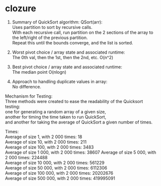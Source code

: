 # clozure
1. Summary of QuickSort algorithm:
QSort(arr):  
Uses partition to sort by recursive calls.  
With each recursive call, run partition on the 2 sections of the array to the left/right of the previous partition.  
Repeat this until the bounds converge, and the list is sorted.

2. Worst pivot choice / array state and associated runtime:  
The 0th val, then the 1st, then the 2nd, etc. O(n^2)
 
3. Best pivot choice / array state and associated runtime:  
The median point O(nlogn)

4. Approach to handling duplicate values in array:  
No difference.

Mechanism for Testing:  
Three methods were created to ease the readability of the Quicksort testing:  
one for generating a random array of a given size,  
another for timing the time taken to run QuickSort,  
and another for taking the average of QuickSort a given number of times.

Times:  
Average of size 1, with 2 000 times: 18  
Average of size 10, with 2 000 times: 211  
Average of size 100, with 2 000 times: 3483  
Average of size 1 000, with 2 000 times: 38607 
Average of size 5 000, with 2 000 times: 224488  
Average of size 10 000, with 2 000 times: 561229  
Average of size 50 000, with 2 000 times: 6112306  
Average of size 100 000, with 2 000 times: 20202676  
Average of size 500 000, with 2 000 times: 419995091  

